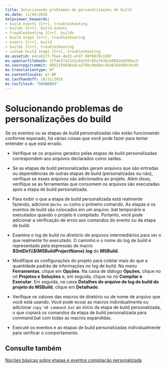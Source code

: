 ```yaml
---
title: Solucionando problemas de personalizações do build
ms.date: 11/04/2016
helpviewer_keywords:
- build events [C++], troubleshooting
- builds [C++], build events
- troubleshooting [C++], builds
- build steps [C++], troubleshooting
- events [C++], build
- builds [C++], troubleshooting
- custom build steps [C++], troubleshooting
ms.assetid: e4ceb177-fbee-4ed3-a7d7-80f0d78c1d07
ms.openlocfilehash: 52f4e37a2321cbd19fc85e7036cb8882e9399ac5
ms.sourcegitcommit: 6052185696adca270bc9bdbec45a626dd89cdcdd
ms.translationtype: HT
ms.contentlocale: pt-BR
ms.lasthandoff: 10/31/2018
ms.locfileid: "50480893"
---
```

# <a name="troubleshooting-build-customizations"></a>Solucionando problemas de personalizações do build

Se os eventos ou as etapas de build personalizadas não estão funcionando conforme esperado, há várias coisas que você pode fazer para tentar entender o que está errado.

- Verifique se os arquivos gerados pelas etapas de build personalizadas correspondem aos arquivos declarados como saídas.

- Se as etapas de build personalizadas geram arquivos que são entradas ou dependências de outras etapas de build (personalizadas ou não), verifique se esses arquivos são adicionados ao projeto. Além disso, verifique se as ferramentas que consomem os arquivos são executadas após a etapa de build personalizada.

- Para exibir o que a etapa de build personalizada está realmente fazendo, adicione `@echo on` como o primeiro comando. As etapas e os eventos de build são colocados em um arquivo .bat temporário e executados quando o projeto é compilado. Portanto, você pode adicionar a verificação de erros aos comandos do evento ou da etapa de build.

- Examine o log de build no diretório de arquivos intermediários para ver o que realmente foi executado. O caminho e o nome do log de build é representado pela expressão de macro **$(IntDir)\\$(MSBuildProjectName).log** do **MSBuild**.

- Modifique as configurações do projeto para coletar mais do que a quantidade padrão de informações no log de build. No menu **Ferramentas**, clique em **Opções**. Na caixa de diálogo **Opções**, clique no nó **Projetos e Soluções** e, em seguida, clique no nó **Compilar e Executar**. Em seguida, na caixa **Detalhes do arquivo de log de build do projeto do MSBuild**, clique em **Detalhado**.

- Verifique os valores das macros de diretório ou de nome de arquivo que você está usando. Você pode ecoar as macros individualmente ou adicionar `copy %0 command.bat` ao início da etapa de build personalizada, o que copiará os comandos da etapa de build personalizada para command.bat com todas as macros expandidas.

- Execute os eventos e as etapas de build personalizadas individualmente para verificar o comportamento.

## <a name="see-also"></a>Consulte também

[Noções básicas sobre etapas e eventos compilação personalizada](../ide/understanding-custom-build-steps-and-build-events.md)